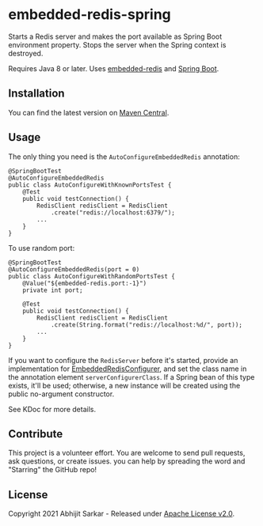 # embedded-redis-spring

Starts a Redis server and makes the port available as Spring Boot environment property. Stops the server when the
Spring context is destroyed.

Requires Java 8 or later. Uses [embedded-redis](https://github.com/signalapp/embedded-redis) and [Spring Boot](https://spring.io/projects/spring-boot). 

## Installation

You can find the latest version on [Maven Central](https://search.maven.org/search?q=g:com.asarkar.spring%20AND%20a:embedded-redis-spring).

## Usage

The only thing you need is the `AutoConfigureEmbeddedRedis` annotation:

```
@SpringBootTest
@AutoConfigureEmbeddedRedis
public class AutoConfigureWithKnownPortsTest {
    @Test
    public void testConnection() {
        RedisClient redisClient = RedisClient
            .create("redis://localhost:6379/");
        ...
    }
}
```
To use random port:
```
@SpringBootTest
@AutoConfigureEmbeddedRedis(port = 0)
public class AutoConfigureWithRandomPortsTest {
    @Value("${embedded-redis.port:-1}")
    private int port;

    @Test
    public void testConnection() {
        RedisClient redisClient = RedisClient
            .create(String.format("redis://localhost:%d/", port));
        ...
    }
}
```

If you want to configure the `RedisServer` before it's started, provide an implementation for
[EmbeddedRedisConfigurer](src/main/kotlin/com/asarkar/spring/test/redis/EmbeddedRedisConfigurer.kt), and set the 
class name in the annotation element `serverConfigurerClass`. If a Spring bean of this type exists, it'll be used; 
otherwise, a new instance will be created using the public no-argument constructor.

See KDoc for more details.

## Contribute

This project is a volunteer effort. You are welcome to send pull requests, ask questions, or create issues.
you can help by spreading the word and "Starring" the GitHub repo!

## License

Copyright 2021 Abhijit Sarkar - Released under [Apache License v2.0](LICENSE).
